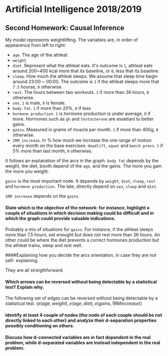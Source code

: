 # Artificial Intelligence 2018/2019
## Second Homework: Causal Inference

My model represents weightlifting. The variables are, in order of appearence from left to right:

- `age`. The age of the athleat
- `weight`
- `diet`. Represent what the athleat eats. It's outcome is `1`, athleat eats around 200~400 kcal more that its baseline, or `0`, less that its baseline.
- `sleep`. How much the athleat sleeps. We assume that sleep time begin around 23:00 ~ 00:00. The outcome is `1` if the athleat sleeps more that `7.5` hourse, `0` otherwise.
- `rest`. The hours between two workouts. `1` if more than 36 hours, `0` otherwise.
- `sex`. `1` is male, `0` is female.
- `body fat`. `1` if more than 20%, `0` if less.
- `hormone production`. `1` is hormone production is under average, `0` if more. Hormones such as `gh` and `testosterone` are essetianl to better gains.
- `gains`. Measured in grams of muscle per month. `1` if more than 400g, `0` otherwise.
- `1RM_increase`. In % how much we increase the one range of motion every month on the base exercises: `deadlift`, `squat` and `bench press`. `1` if 5% more than last month, `0` otherwise.

It follows an explanation of the arcs in the graph. `body fat` depends by the weight, the diet, booth depend of the `age`, and the gains. The more you gain the more you weight.

`gains` is the most important node. It depends by `weight`, `diet`, `sleep`, `rest` and `hormone production`. The late, directly depend on `sex`, `sleep` and `diet`. 

`1RM increase` depends on the `gains`.


#### State which is the objective of the network: for instance, highlight a couple of situations in which decision making could be difficult and in which the graph could provide valuable indications.

Probably a mix of situations for `gains`. For instance, if the athleat sleeps more than 7.5 hours, eat enought but does not rest more than 36 hours. An other could be where the diet prevents a correct hormones production but the athleat trains, sleep and rest well.

####Explaining how you decide the arcs orientation, in case they are not self- explaining.

They are all streigthforward.

#### Which arrows can be reversed without being detectable by a statistical test? Explain why.

The following set of edges can be reversed without being detectable by a statistical test.
$(e(age, weight), e(age, diet), e(gains, 1RM increase))$ 

#### Identify at least 4 couple of nodes (the node of each couple should be not directly linked to each other) and analyze their d-separation properties possibly conditioning on others.


#### Discuss how d-connected variables are in fact dependent in the real problem, while d-separated variables are instead independent in the real problem.
